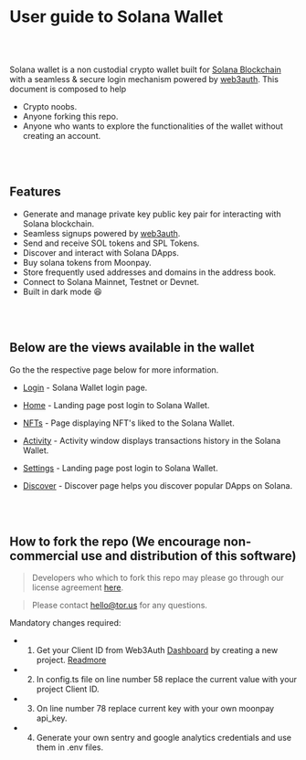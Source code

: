 # User guide to Solana Wallet

<br>
<br>

Solana wallet is a non custodial crypto wallet built for [Solana Blockchain](https://solana.com/) with a seamless & secure login mechanism powered by [web3auth](https://web3auth.io/).
This document is composed to help
-  Crypto noobs.
-  Anyone forking this repo.
-  Anyone who wants to explore the functionalities of the wallet without creating an account.

<br>
<br>

## Features

- Generate and manage private key public key pair for interacting with Solana blockchain.
- Seamless signups powered by [web3auth](https://web3auth.io/).
- Send and receive SOL tokens and SPL Tokens.
- Discover and interact with Solana DApps.
- Buy solana tokens from Moonpay.
- Store frequently used addresses and domains in the address book.
- Connect to Solana Mainnet, Testnet or Devnet.
- Built in dark mode 😆

<br>
<br>

## Below are the views available in the wallet

Go the the respective page below for more information.


- [Login](login.md) - Solana Wallet login page.

- [Home](home.md) - Landing page post login to Solana Wallet.

- [NFTs](nfts.md) - Page displaying NFT's liked to the Solana Wallet.

- [Activity](activity.md) - Activity window displays transactions history in the Solana Wallet.

- [Settings](settings.md) - Landing page post login to Solana Wallet.

- [Discover](discover.md) - Discover page helps you discover popular DApps on Solana.

<br>
<br>

## How to fork the repo (We encourage non-commercial use and distribution of this software)

>Developers who which to fork this repo may please go through our license agreement [here](https://github.com/torusresearch/solana-wallet/blob/develop/LICENSE.md).

>Please contact hello@tor.us for any questions.

Mandatory changes required:

- 1. Get your Client ID from Web3Auth [Dashboard](https://dashboard.web3auth.io/) by creating a new project. [Readmore](https://web3auth.io/docs/quick-start)

- 2. In config.ts file on line number 58 replace the current value with your project Client ID.

- 3. On line number 78 replace current key with your own moonpay api_key.

- 4. Generate your own sentry and google analytics credentials and use them in .env files.




<br>
<br>
